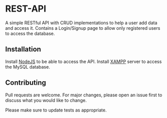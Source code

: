 # REST-API

A simple RESTful API with CRUD implementations to help a user add data and access it. Contains a Login/Signup page to allow only registered users to access the database.

## Installation

Install [NodeJS](https://nodejs.org/en/download/) to be able to access the API.
Install [XAMPP](https://www.apachefriends.org/download.html) server to access the MySQL database.

## Contributing
Pull requests are welcome. For major changes, please open an issue first to discuss what you would like to change.

Please make sure to update tests as appropriate.

